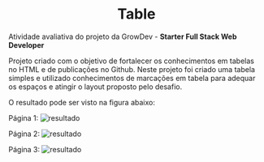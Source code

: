 <h1 align="center">Table</h1>

Atividade avaliativa do projeto da GrowDev - <b>Starter Full Stack Web Developer</b>

Projeto criado com o objetivo de fortalecer os conhecimentos em tabelas no HTML e de publicações no Github.
Neste projeto foi criado uma tabela simples e utilizado conhecimentos de marcações em tabela para adequar os espaços e atingir o layout proposto pelo desafio.

O resultado pode ser visto na figura abaixo:

Página 1:
![resultado](Images/página-1.png)

Página 2:
![resultado](Images/página-2.png)

Página 3:
![resultado](Images/página-3.png)
